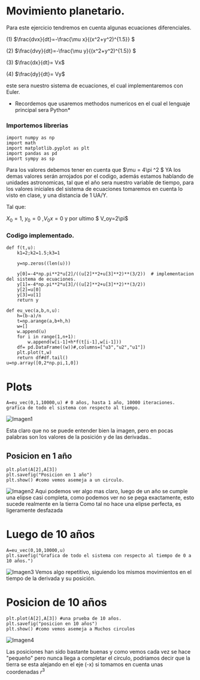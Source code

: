 # Movimiento planetario.

Para este ejercicio tendremos en cuenta algunas ecuaciones diferenciales.

(1) $\frac{dvx}{dt}=-\frac{\mu x}{(x^2+y^2)^{1.5}} $

(2) $\frac{dvy}{dt}=-\frac{\mu y}{(x^2+y^2)^{1.5}} $

(3) $\frac{dx}{dt}= Vx$

(4) $\frac{dy}{dt}= Vy$

este sera nuestro sistema de ecuaciones, el cual implementaremos con Euler.

* Recordemos que usaremos methodos numericos en el cual el lenguaje principal sera Python*

### Importemos librerias
   ```
   import numpy as np 
   import math
   import matplotlib.pyplot as plt
   import pandas as pd
   import sympy as sp
   ```
 Para los valores debemos tener en cuenta que $\mu = 4\pi ^2 $ YA los demas valores serán arrojados por el codigo, además estamos hablando de  unidades astronomicas, tal que el año sera nuestro variable de tiempo, para los valores iniciales del sistema de ecuaciones tomaremos en cuenta lo visto en clase, y una distancia de 1 UA/Y.

 Tal que:

 $X_0= 1$, $y_0 =0$ ,$V_0x=0$ y por ultimo $ V_oy=2\pi$

### Codigo implementado.
```
def f(t,u):
    k1=2;k2=1.5;k3=1

    y=np.zeros((len(u)))

    y[0]=-4*np.pi**2*u[2]/((u[2]**2+u[3]**2)**(3/2))  # implementacion del sistema de ecuaciones.
    y[1]=-4*np.pi**2*u[3]/((u[2]**2+u[3]**2)**(3/2))
    y[2]=u[0]
    y[3]=u[1]
    return y

def eu_vec(a,b,n,u):
    h=(b-a)/n
    t=np.arange(a,b+h,h)
    w=[]
    w.append(u)
    for i in range(1,n+1):
        w.append(w[i-1]+h*f(t[i-1],w[i-1]))
    df= pd.DataFrame((w))#,columns=["u3","u2","u1"])
    plt.plot(t,w)
    return df#df.tail()
u=np.array([0,2*np.pi,1,0])
```

# Plots
```
A=eu_vec(0,1,10000,u) # 0 años, hasta 1 año, 10000 iteraciones. grafica de todo el sistema con respecto al tiempo.
```
![Imagen1](graf1.jpg)

Esta claro que no se puede entender bien la imagen, pero en pocas palabras son los valores de la posición y de las derivadas..

## Posicion en 1 año
```
plt.plot(A[2],A[3])
plt.savefig("Posicion en 1 año")
plt.show() #como vemos asemeja a un circulo.
```
![Imagen2](graf2.jpg)
Aqui podemos ver algo mas claro, luego de un año se cumple una elipse casi completa, como podemos ver no se pega exactamente, esto sucede realmente en la tierra
Como tal no hace una elipse perfecta, es ligeramente desfazada

# Luego de 10 años
```
A=eu_vec(0,10,10000,u)
plt.savefig("Grafica de todo el sistema con respecto al tiempo de 0 a 10 años.")
```
![Imagen3](graf3.jpg)
Vemos algo repetitivo, siguiendo los mismos movimientos en el tiempo de la derivada y su posición.

# Posicion de 10 años
```
plt.plot(A[2],A[3]) #una prueba de 10 años.
plt.savefig("posicion en 10 años")
plt.show() #como vemos asemeja a Muchos circulos
```
![Imagen4](graf4.jpg)

Las posiciones han sido bastante buenas y como vemos cada vez se hace "pequeño" pero nunca llega a completar el circulo, podriamos decir que la tierra se esta alejando en el eje (-x) si tomamos en cuenta unas coordenadas $r^3$
